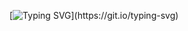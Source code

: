 [![Typing SVG](https://readme-typing-svg.herokuapp.com?duration=8000&lines=Hi+%F0%9F%91%8B+I'm+Kirill+from+St.+Petersburg.)](https://git.io/typing-svg)
